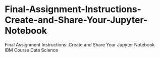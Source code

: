 # Final-Assignment-Instructions-Create-and-Share-Your-Jupyter-Notebook
Final Assignment Instructions: Create and Share Your Jupyter Notebook IBM Course Data Science

